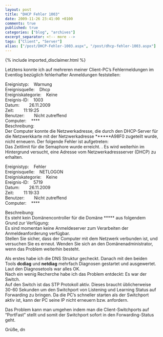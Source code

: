 ```yaml
---
layout: post
title: "DHCP Fehler 1003"
date: 2009-11-26 23:41:00 +0100
comments: true
published: true
categories: ["blog", "archives"]
excerpt_separator: <!-- more -->
tags: ["Client", "Server"]
alias: ["/post/DHCP-Fehler-1003.aspx", "/post/dhcp-fehler-1003.aspx"]
---
```

<!-- more -->
{% include imported_disclaimer.html %}
<p>Letztens konnte ich auf mehreren meiner Client-PC’s Fehlermeldungen im Eventlog bezüglich fehlerhafter Anmeldungen feststellen:</p>  <p>Ereignistyp:&#160;&#160;&#160; Warnung   <br />Ereignisquelle:&#160;&#160;&#160; Dhcp    <br />Ereigniskategorie:&#160;&#160;&#160; Keine    <br />Ereignis-ID:&#160;&#160;&#160; 1003    <br />Datum:&#160;&#160;&#160;&#160;&#160;&#160;&#160; 26.11.2009    <br />Zeit:&#160;&#160;&#160;&#160;&#160;&#160;&#160; 11:19:25    <br />Benutzer:&#160;&#160;&#160;&#160;&#160;&#160;&#160; Nicht zutreffend    <br />Computer:&#160;&#160;&#160; ****    <br />Beschreibung:    <br />Der Computer konnte die Netzwerkadresse, die durch den DHCP-Server für die Netzwerkkarte mit der Netzwerkadresse ******A98F0 zugeteilt wurde, nicht erneuern. Der folgende Fehler ist aufgetreten:     <br />Das Zeitlimit für die Semaphore wurde erreicht. . Es wird weiterhin im Hintergrund versucht, eine Adresse vom Netzwerkadressserver (DHCP) zu erhalten. </p>  <p>Ereignistyp:&#160;&#160;&#160; Fehler   <br />Ereignisquelle:&#160;&#160;&#160; NETLOGON    <br />Ereigniskategorie:&#160;&#160;&#160; Keine    <br />Ereignis-ID:&#160;&#160;&#160; 5719    <br />Datum:&#160;&#160;&#160;&#160;&#160;&#160;&#160; 26.11.2009    <br />Zeit:&#160;&#160;&#160;&#160;&#160;&#160;&#160; 11:19:33    <br />Benutzer:&#160;&#160;&#160;&#160;&#160;&#160;&#160; Nicht zutreffend    <br />Computer:&#160;&#160;&#160; ****</p>  <p>Beschreibung:   <br />Es steht kein Domänencontroller für die Domäne ***** aus folgendem Grund zur Verfügung:     <br />Es sind momentan keine Anmeldeserver zum Verarbeiten der Anmeldeanforderung verfügbar.    <br />Stellen Sie sicher, dass der Computer mit dem Netzwerk verbunden ist, und versuchen Sie es erneut. Wenden Sie sich an den Domänenadministrator, wenn das Problem weiterhin besteht. </p>  <p>Als erstes habe ich die DNS Struktur gecheckt. Danach mit den beiden Tools <strong>dcdiag</strong> und <strong>netdiag</strong> mehrfach Diagnosen gestartet und ausgewertet. Laut den Diagnosetools war alles OK.    <br />Nach ein wenig Recherche habe ich das Problem entdeckt: Es war der Switch.     <br />Auf den Switch ist das STP Protokoll aktiv. Dieses braucht üblicherweise 30-60 Sekunden um den Switchport von Listening und Learning Status auf Forwarding zu bringen. Da die PC’s schneller starten als der Switchport aktiv ist, kann der PC seine IP nicht erneuern bzw. anfordern.</p>  <p>Das Problem kann man umgehen indem man die Client-Switchports auf “PortFast” stellt und somit der Switchport sofort in den Forwarding-Status geht.</p>  <p>Grüße, dn</p>
